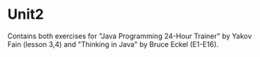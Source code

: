 # Unit2
Contains both exercises for "Java Programming 24-Hour Trainer" by Yakov Fain (lesson 3,4) and "Thinking in Java" by Bruce Eckel (E1-E16).
